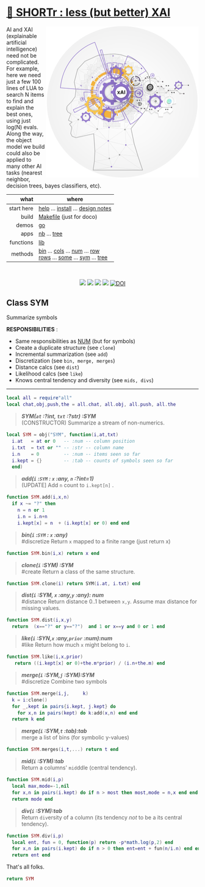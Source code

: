 # [:high_brightness: SHORTr : less (but better) XAI](all.md)

<!-- a href="all.md"><img align=right width=500 src="https://ernesto.net/wp-content/uploads/2021/01/img6-home5.png"></a --->
<a href="all.md"><img align=right width=400 src="xai.png"></a>

AI and XAI (explainable artificial intelligence) need not be complicated.
For example, here we need just a few 100 lines of LUA to search
N items to  find and explain the best ones, using just log(N) evals. Along the way,
the object model we build could also be applied to  many other AI tasks (nearest neighbor,
decision trees, bayes classifiers, etc).



|       what | where                                                                                                                                                                                     |
|-----------:|-------------------------------------------------------------------------------------------------------------------------------------------------------------------------------------------|
| start here | [help](all.md) &hellip;  [install](/INSTALL.md) &hellip; [design notes](design.md)                                                                                                        |
|      build | [Makefile](https://github.com/timm/shortr/blob/master/etc/src/Makefile) (just for doco)                                                                                                   |
|      demos | [go](go.md)                                                                                                                                                                               |
|       apps | [nb](nb.md) &hellip; [tree](tree.md)                                                                                                                                                      |
|  functions | [lib](lib.md)                                                                                                                                                                             |
|    methods | [bin](bin.md) &hellip; [cols](cols.md) &hellip; [num](num.md) &hellip; [row](row.md)<br> [rows](rows.md) &hellip; [some](some.md) &hellip; [sym](sym.md) &hellip; [tree](tree.md) |

<br clear=all>
<p align=center>
<a href=".."><img src="https://img.shields.io/badge/Lua-%232C2D72.svg?logo=lua&logoColor=white"></a>
<a href=".."><img src="https://img.shields.io/badge/checked--by-syntastic-yellow?logo=Checkmarx&logoColor=white"></a>
<a href="https://github.com/timm/shortr/actions/workflows/tests.yml"><img src="https://github.com/timm/shortr/actions/workflows/tests.yml/badge.svg"></a>
<a href="https://opensource.org/licenses/BSD-2-Clause"><img  src="https://img.shields.io/badge/License-BSD%202--Clause-orange.svg?logo=opensourceinitiative&logoColor=white"></a>
<a href="https://zenodo.org/badge/latestdoi/206205826"> <img  src="https://zenodo.org/badge/206205826.svg" alt="DOI"></a> 
</p>

## Class SYM
Summarize symbols

**RESPONSIBILITIES** : 
- Same responsibilities as [NUM](num.md) (but for symbols)
- Create a duplicate structure (see `clone`)
- Incremental summarization (see `add`)
- Discretization (see `bin, merge, merges`)
- Distance calcs (see `dist`)
- Likelihood calcs (see `like`)
- Knows central tendency and diversity (see `mids, divs`)
------------------------------------------------------------



```lua
local all = require"all"
local chat,obj,push,the = all.chat, all.obj, all.push, all.the
```


> ***SYM(`at` :?int, `txt` :?str) :SYM***<br>  (CONSTRUCTOR) Summarize a stream of non-numerics.  



```lua
local SYM = obj("SYM", function(i,at,txt)
  i.at   = at or 0   -- :num -- column position 
  i.txt  = txt or "" -- :str -- column name 
  i.n    = 0         -- :num -- items seen so far
  i.kept = {}        -- :tab -- counts of symbols seen so far
  end)
```


> ***add(`i` :`SYM` : `x` :any, `n` :?int=1)***<br>  (UPDATE] Add `n` count to `i.kept[n]` .  



```lua
function SYM.add(i,x,n)
  if x ~= "?" then 
    n = n or 1
    i.n = i.n+n
    i.kept[x] = n  + (i.kept[x] or 0) end end
```


> ***bin(`i` :`SYM` : `x` :any)***<br>  #discretize Return `x` mapped to a finite range (just return x)  



```lua
function SYM.bin(i,x) return x end
```


> ***clone(`i` :SYM) :SYM***<br>  #create Return a class of the same structure.  



```lua
function SYM.clone(i) return SYM(i.at, i.txt) end
```


> ***dist(`i` :SYM, `x` :any,`y` :any): num***<br>  #distance Return distance 0..1 between `x,y`. Assume max distance for missing values.  



```lua
function SYM.dist(i,x,y)
  return  (x=="?" or y=="?")  and 1 or x==y and 0 or 1 end
```


> ***like(`i` :SYN,`x` :any,`prior` :num):num***<br>  #like Return how much `x` might belong to `i`.  



```lua
function SYM.like(i,x,prior)
   return ((i.kept[x] or 0)+the.m*prior) / (i.n+the.m) end
```


> ***merge(`i` :SYM,`j` :SYM):SYM***<br>  #discretize Combine two symbols  



```lua
function SYM.merge(i,j,     k)
  k = i:clone()
  for _,kept in pairs{i.kept, j.kept} do
    for x,n in pairs(kept) do k:add(x,n) end end
  return k end
```


> ***merge(`i` :SYM,`t` :tab):tab***<br>  merge a list of bins (for symbolic y-values)  



```lua
function SYM.merges(i,t,...) return t end
```


> ***mid(`i` :SYM):tab***<br>  Return a columns' `mid`ddle (central tendency).  



```lua
function SYM.mid(i,p)
  local max,mode=-1,nil
  for x,n in pairs(i.kept) do if n > most then most,mode = n,x end end
  return mode end
```


> ***div(`i` :SYM):tab***<br>  Return `div`ersity of a column (its tendency _not_ to be a its central tendency).  



```lua
function SYM.div(i,p)
  local ent, fun = 0, function(p) return -p*math.log(p,2) end
  for x,n in pairs(i.kept) do if n > 0 then ent=ent + fun(n/i.n) end end
  return ent end
```


That's all folks.



```lua
return SYM
```


